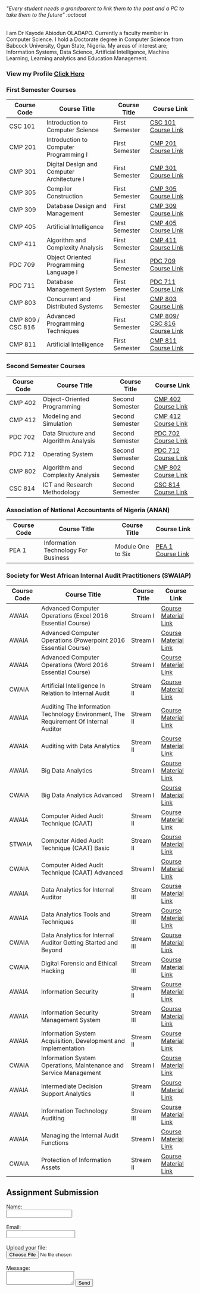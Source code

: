 ###### "_Every student needs a grandparent to link them to the past and a PC to take them to the future_" :octocat


I am Dr Kayode Abiodun OLADAPO. Currently a faculty member in Computer Science.
I hold a Doctorate degree in Computer Science from Babcock University, Ogun State, Nigeria. 
My areas of interest are; Information Systems, Data Science, Artificial Intelligence, Machine Learning, Learning analytics and Education Management. 

### View my Profile [Click Here](https://sites.google.com/view/kayodeabiodunoladapo)

### First Semester Courses 

Course Code | Course Title   | Course Title      | Course Link
------------ | -------------  | -------------   | -------------
CSC 101 | Introduction to Computer Science | First Semester | [CSC 101 Course Link](https://oladapokayodeabiodun.github.io/csc101)
CMP 201 | Introduction to Computer Programming I  | First Semester | [CMP 201 Course Link](https://oladapokayodeabiodun.github.io/cmp201)
CMP 301 | Digital Design and Computer Architecture I  | First Semester | [CMP 301 Course Link](https://oladapokayodeabiodun.github.io/cmp301)
CMP 305 | Compiler Construction | First Semester | [CMP 305 Course Link](https://oladapokayodeabiodun.github.io/cmp305)
CMP 309 | Database Design and Management  | First Semester | [CMP 309 Course Link](https://oladapokayodeabiodun.github.io/cmp309)
CMP 405 | Artificial Intelligence  | First Semester | [CMP 405 Course Link](https://oladapokayodeabiodun.github.io/cmp405)
CMP 411 | Algorithm and Complexity Analysis  | First Semester | [CMP 411 Course Link](https://oladapokayodeabiodun.github.io/cmp411)
PDC 709 | Object Oriented Programming Language I  | First Semester | [PDC 709 Course Link](https://oladapokayodeabiodun.github.io/pdc709)
PDC 711 | Database Management System  | First Semester | [PDC 711 Course Link](https://oladapokayodeabiodun.github.io/pdc711)
CMP 803 | Concurrent and Distributed Systems  | First Semester | [CMP 803 Course Link](https://oladapokayodeabiodun.github.io/cmp803)
CMP 809 / CSC 816 | Advanced Programming Techniques  | First Semester | [CMP 809/ CSC 816 Course Link](https://oladapokayodeabiodun.github.io/cmp809)
CMP 811 | Artificial Intelligence   | First Semester | [CMP 811 Course Link](https://oladapokayodeabiodun.github.io/cmp811)

### Second Semester Courses 

Course Code | Course Title   | Course Title      | Course Link
------------ | -------------  | -------------   | -------------
CMP 402 | Object-Oriented Programming  | Second Semester | [CMP 402 Course Link](https://oladapokayodeabiodun.github.io/cmp402)
CMP 412 | Modeling and Simulation  | Second Semester | [CMP 412 Course Link](https://oladapokayodeabiodun.github.io/cmp412)
PDC 702 | Data Structure and Algorithm Analysis | Second Semester | [PDC 702 Course Link](https://oladapokayodeabiodun.github.io/pdc702)
PDC 712 | Operating System      | Second Semester | [PDC 712 Course Link](https://oladapokayodeabiodun.github.io/pdc712)
CMP 802 | Algorithm and Complexity Analysis | Second Semester | [CMP 802 Course Link](https://oladapokayodeabiodun.github.io/cmp802)
CSC 814 | ICT and Research Methodology | Second Semester | [CSC 814 Course Link](https://oladapokayodeabiodun.github.io/csc814)


### Association of National Accountants of Nigeria (ANAN)

Course Code | Course Title   | Course Title      | Course Link
------------ | -------------  | -------------   | -------------
PEA 1 | Information Technology For Business  | Module One to Six | [PEA 1 Course Link](https://oladapokayodeabiodun.github.io/pea1)

### Society for West African Internal Audit Practitioners (SWAIAP) 

Course Code | Course Title   | Course Title      | Course Link
------------ | -------------  | -------------   | -------------
AWAIA | Advanced Computer Operations (Excel 2016 Essential Course)  | Stream I | [Course Material Link](https://oladapokayodeabiodun.github.io/acoe)
AWAIA | Advanced Computer Operations (Powerpoint 2016 Essential Course)  | Stream I | [Course Material Link](https://oladapokayodeabiodun.github.io/acop)
AWAIA | Advanced Computer Operations (Word 2016 Essential Course)  | Stream I | [Course Material Link](https://oladapokayodeabiodun.github.io/acow)
CWAIA | Artificial Intelligence In Relation to Internal Audit  | Stream II | [Course Material Link](https://oladapokayodeabiodun.github.io/aiia)
AWAIA | Auditing The Information Technology Environment, The Requirement Of Internal Auditor  | Stream II | [Course Material Link](https://oladapokayodeabiodun.github.io/aift)
AWAIA | Auditing with Data Analytics  | Stream II | [Course Material Link](https://oladapokayodeabiodun.github.io/ada)
AWAIA | Big Data Analytics  | Stream I | [Course Material Link](https://oladapokayodeabiodun.github.io/bda)
CWAIA | Big Data Analytics Advanced | Stream I | [Course Material Link](https://oladapokayodeabiodun.github.io/bdaa)
AWAIA | Computer Aided Audit Technique (CAAT)  | Stream II | [Course Material Link](https://oladapokayodeabiodun.github.io/bda)
STWAIA | Computer Aided Audit Technique (CAAT) Basic | Stream II |[Course Material Link](https://oladapokayodeabiodun.github.io/bda)
CWAIA | Computer Aided Audit Technique (CAAT) Advanced | Stream I | [Course Material Link](https://oladapokayodeabiodun.github.io/bda)
AWAIA | Data Analytics for Internal Auditor | Stream III | [Course Material Link](https://oladapokayodeabiodun.github.io/bda)
AWAIA | Data Analytics Tools and Techniques | Stream III | [Course Material Link](https://oladapokayodeabiodun.github.io/bda)
CWAIA | Data Analytics for Internal Auditor Getting Started and Beyond| Stream III | [Course Material Link](https://oladapokayodeabiodun.github.io/bda)
CWAIA | Digital Forensic and Ethical Hacking  | Stream III | [Course Material Link](https://oladapokayodeabiodun.github.io/dfeh)
AWAIA | Information Security  | Stream II | [Course Material Link](https://oladapokayodeabiodun.github.io/dfeh)
AWAIA | Information Security Management System | Stream III | [Course Material Link](https://oladapokayodeabiodun.github.io/dfeh)
AWAIA | Information System Acquisition, Development and Implementation | Stream II | [Course Material Link](https://oladapokayodeabiodun.github.io/dfeh)
CWAIA | Information System Operations, Maintenance and Service Management | Stream I  | [Course Material Link](https://oladapokayodeabiodun.github.io/dfeh)
AWAIA | Intermediate Decision Support Analytics | Stream II | [Course Material Link](https://oladapokayodeabiodun.github.io/dfeh)
AWAIA | Information Technology Auditing | Stream III | [Course Material Link](https://oladapokayodeabiodun.github.io/dfeh)
AWAIA | Managing the Internal Audit Functions | Stream I | [Course Material Link](https://oladapokayodeabiodun.github.io/dfeh)
CWAIA | Protection of Information Assets | Stream II | [Course Material Link](https://oladapokayodeabiodun.github.io/dfeh)




## Assignment Submission 

<!-- Sample HTML Form -->
<form action="mailto:oladapoka@mcu.edu.ng"
method="POST"
enctype="multipart/form-data"
name="EmailForm">
    Name:<br>
    <input type="text" size="19" name="Contact-Name"><br><br>
    Email:<br>
    <input type="email" name="Contact-Email"><br><br> 
    Upload your file:<br>
    <input type="file" /><br><br>
    Message:<br> 
       <textarea name="message"></textarea> 
   <button type="submit" value="Submit">Send</button>
</form>  

